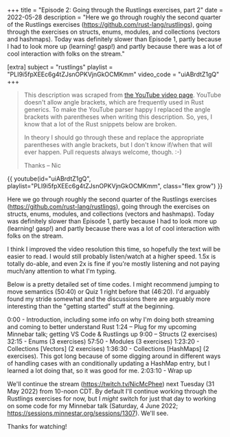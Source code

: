 +++
title = "Episode 2: Going through the Rustlings exercises, part 2"
date = 2022-05-28
description = "Here we go through roughly the second quarter of the Rustlings exercises (https://github.com/rust-lang/rustlings), going through the exercises on structs, enums, modules, and collections (vectors and hashmaps). Today was definitely slower than Episode 1, partly because I had to look more up (learning! gasp!) and partly because there was a lot of cool interaction with folks on the stream."

[extra]
subject = "rustlings"
playlist = "PLI9i5fpXEEc6g4tZJsnOPKVjnGkOCMKmm"
video_code = "uiABrdtZ1gQ"
+++

> This description was scraped from
> [the YouTube video page](https://www.youtube.com/watch?v=uiABrdtZ1gQ&list=PLI9i5fpXEEc6g4tZJsnOPKVjnGkOCMKmm).
> YouTube doesn't allow angle brackets, which are frequently used
> in Rust generics. To make the YouTube parser happy I replaced the
> angle brackets with parentheses when writing this description.
> So, yes, I know that a lot of the Rust snippets below are broken.
>
> In theory I should go through these and replace
> the appropriate parentheses with angle brackets, but I don't
> know if/when that will ever happen. Pull requests always
> welcome, though. :-)
>
> Thanks – Nic

<div>
 {{ 
    youtube(id="uiABrdtZ1gQ", playlist="PLI9i5fpXEEc6g4tZJsnOPKVjnGkOCMKmm", class="flex grow")
 }} 
</div>

Here we go through roughly the second quarter of the Rustlings exercises (https://github.com/rust-lang/rustlings), going through the exercises on structs, enums, modules, and collections (vectors and hashmaps). Today was definitely slower than Episode 1, partly because I had to look more up (learning! gasp!) and partly because there was a lot of cool interaction with folks on the stream.

I think I improved the video resolution this time, so hopefully the text will be easier to read. I would still probably listen/watch at a higher speed. 1.5x is totally do-able, and even 2x is fine if you're mostly listening and not paying much/any attention to what I'm typing.

Below is a pretty detailed set of time codes. I might recommend jumping to move semantics (50:40) or Quiz 1 right before that (46:20). I'd arguably found my stride somewhat and the discussions there are arguably more interesting than the "getting started" stuff at the beginning.

0:00 - Introduction, including some info on why I'm doing both streaming and coming to better understand Rust
1:24 – Plug for my upcoming Minnebar talk; getting VS Code & Rustlings up
9:00 – Structs (2 exercises)
32:15 - Enums (3 exercises)
57:50 - Modules (3 exercises)
1:23:20 - Collections [Vectors] (2 exercises)
1:36:30 - Collections [HashMaps] (2 exercises). This got long because of some digging around in different ways of handling cases with an conditionally updating a HashMap entry, but I learned a lot doing that, so it was good for me.
2:03:10 - Wrap up

We'll continue the stream (https://twitch.tv/NicMcPhee) next Tuesday (31 May 2022) from 10-noon CDT. By default I'll continue working through the Rustlings exercises for now, but I *might* switch for just that day to working on some code for my Minnebar talk (Saturday, 4 June 2022; https://sessions.minnestar.org/sessions/1307). We'll see.

Thanks for watching!
